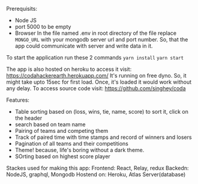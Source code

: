 Prerequisits:
* Node JS
* port 5000 to be empty
* Browser
In the file named .env in root directory of the file replace `MONGO_URL` with your mongodb server url and port number. So, that the app could communicate with server and write data in it.

To start the application run these 2 commands
`yarn install`
`yarn start`

The app is also hosted on heroku to access it visit: https://codahackerearth.herokuapp.com/
It's running on free dyno. So, it might take upto 15sec for first load. Once, it's loaded it would work without any delay.
To access source code visit: https://github.com/singhey/coda

Features:
* Table sorting based on (loss, wins, tie, name, score) to sort it, click on the header
* search based on team name
* Pairing of teams and competing them
* Track of paired time with time stamps and record of winners and losers
* Pagination of all teams and their competitions
* Theme! because, life's boring without a dark theme.
* SOrting based on highest score player


Stackes used for making this app:
Frontend: React, Relay, redux
Backedn: NodeJS, graphql, Mongodb
Hostend on: Heroku, Atlas Server(database)